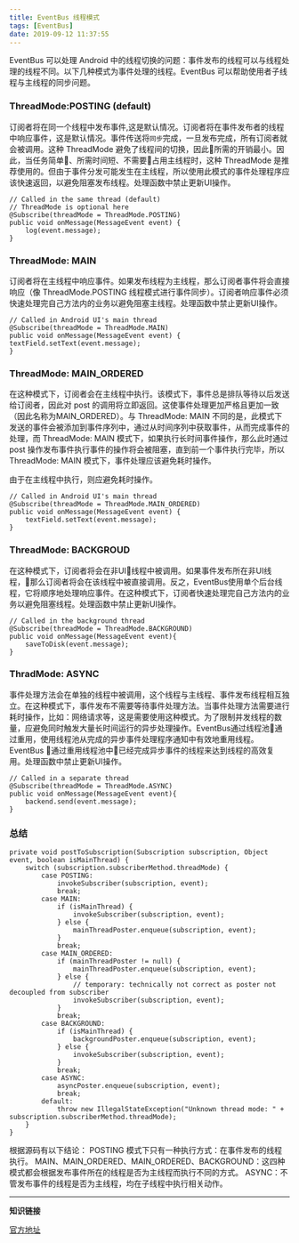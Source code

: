 ```yaml
---
title: EventBus 线程模式
tags: [EventBus]
date: 2019-09-12 11:37:55
---
```





EventBus 可以处理 Android 中的线程切换的问题：事件发布的线程可以与线程处理的线程不同。以下几种模式为事件处理的线程。EventBus 可以帮助使用者子线程与主线程的同步问题。

### ThreadMode:POSTING (default)
订阅者将在同一个线程中发布事件,这是默认情况。订阅者将在事件发布者的线程中响应事件，这是默认情况。事件传送将`同步`完成，一旦发布完成，所有订阅者就会被调用。这种 ThreadMode 避免了线程间的切换，因此所需的开销最小。因此，当任务简单、所需时间短、不需要占用主线程时，这种 ThreadMode 是推荐使用的。但由于事件分发可能发生在主线程，所以使用此模式的事件处理程序应该快速返回，以避免阻塞发布线程。处理函数中禁止更新UI操作。

<!-- more -->

````
// Called in the same thread (default)
// ThreadMode is optional here
@Subscribe(threadMode = ThreadMode.POSTING)
public void onMessage(MessageEvent event) {
    log(event.message);
}
````

### ThreadMode: MAIN
订阅者将在主线程中响应事件。如果发布线程为主线程，那么订阅者事件将会直接响应（像 ThreadMode.POSTING 线程模式进行事件同步）。订阅者响应事件必须快速处理完自己方法内的业务以避免阻塞主线程。处理函数中禁止更新UI操作。

````
// Called in Android UI's main thread
@Subscribe(threadMode = ThreadMode.MAIN)
public void onMessage(MessageEvent event) {
textField.setText(event.message);
}
````



### ThreadMode: MAIN_ORDERED

 在这种模式下，订阅者会在主线程中执行。该模式下，事件总是排队等待以后发送给订阅者，因此对 post 的调用将立即返回。这使事件处理更加严格且更加一致（因此名称为MAIN_ORDERED）。与 ThreadMode: MAIN 不同的是，此模式下发送的事件会被添加到事件序列中，通过从时间序列中获取事件，从而完成事件的处理，而 ThreadMode: MAIN 模式下，如果执行长时间事件操作，那么此时通过 post 操作发布事件执行事件的操作将会被阻塞，直到前一个事件执行完毕，所以 ThreadMode: MAIN 模式下，事件处理应该避免耗时操作。

由于在主线程中执行，则应避免耗时操作。
```
// Called in Android UI's main thread
@Subscribe(threadMode = ThreadMode.MAIN_ORDERED)
public void onMessage(MessageEvent event) {
    textField.setText(event.message);
}
```

### ThreadMode: BACKGROUD

在这种模式下，订阅者将会在非UI线程中被调用。如果事件发布所在非UI线程，那么订阅者将会在该线程中被直接调用。反之，EventBus使用单个后台线程，它将顺序地处理响应事件。在这种模式下，订阅者快速处理完自己方法内的业务以避免阻塞线程。处理函数中禁止更新UI操作。

````
// Called in the background thread
@Subscribe(threadMode = ThreadMode.BACKGROUND)
public void onMessage(MessageEvent event){
    saveToDisk(event.message);
}
````

### ThradMode: ASYNC
事件处理方法会在单独的线程中被调用，这个线程与主线程、事件发布线程相互独立。在这种模式下，事件发布不需要等待事件处理方法。当事件处理方法需要进行耗时操作，比如：网络请求等，这是需要使用这种模式。为了限制并发线程的数量，应避免同时触发大量长时间运行的异步处理操作。EventBus通过线程池通过重用，使用线程池从完成的异步事件处理程序通知中有效地重用线程。
EventBus 通过重用线程池中已经完成异步事件的线程来达到线程的高效复用。处理函数中禁止更新UI操作。

```
// Called in a separate thread
@Subscribe(threadMode = ThreadMode.ASYNC)
public void onMessage(MessageEvent event){
    backend.send(event.message);
}
```

### 总结


```
private void postToSubscription(Subscription subscription, Object event, boolean isMainThread) {
    switch (subscription.subscriberMethod.threadMode) {
        case POSTING:
            invokeSubscriber(subscription, event);
            break;
        case MAIN:
            if (isMainThread) {
                invokeSubscriber(subscription, event);
            } else {
                mainThreadPoster.enqueue(subscription, event);
            }
            break;
        case MAIN_ORDERED:
            if (mainThreadPoster != null) {
                mainThreadPoster.enqueue(subscription, event);
            } else {
                // temporary: technically not correct as poster not decoupled from subscriber
                invokeSubscriber(subscription, event);
            }
            break;
        case BACKGROUND:
            if (isMainThread) {
                backgroundPoster.enqueue(subscription, event);
            } else {
                invokeSubscriber(subscription, event);
            }
            break;
        case ASYNC:
            asyncPoster.enqueue(subscription, event);
            break;
        default:
            throw new IllegalStateException("Unknown thread mode: " + subscription.subscriberMethod.threadMode);
    }
}    
```
根据源码有以下结论：
POSTING 模式下只有一种执行方式：在事件发布的线程执行。
MAIN、MAIN_ORDERED、MAIN_ORDERED、BACKGROUND：这四种模式都会根据发布事件所在的线程是否为主线程而执行不同的方式。
ASYNC：不管发布事件的线程是否为主线程，均在子线程中执行相关动作。

---

**知识链接**

[官方地址](http://greenrobot.org/eventbus/documentation/delivery-threads-threadmode/)
